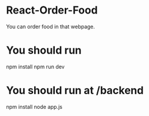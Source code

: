 # React-Order-Food
You can order food in that webpage. 
# You should run
npm install
npm run dev
# You should run at /backend
npm install
node app.js
